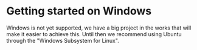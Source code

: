 # Getting started on Windows

Windows is not yet supported, we have a big project in the works that will make it easier to achieve this.
Until then we recommend using Ubuntu through the "Windows Subsystem for Linux".
